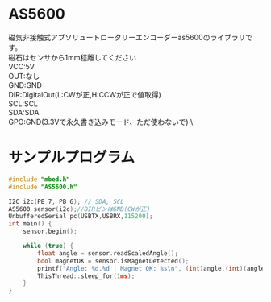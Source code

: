 # AS5600
磁気非接触式アブソリュートロータリーエンコーダーas5600のライブラリです。 \
磁石はセンサから1mm程離してください \
VCC:5V \
OUT:なし \
GND:GND \
DIR:DigitalOut(L:CWが正,H:CCWが正で値取得) \
SCL:SCL \
SDA:SDA \
GPO:GND(3.3Vで永久書き込みモード、ただ使わないで)  \

# サンプルプログラム

```c
#include "mbed.h"
#include "AS5600.h"

I2C i2c(PB_7, PB_6); // SDA, SCL
AS5600 sensor(i2c);//DIRピンはGND(CWが正)
UnbufferedSerial pc(USBTX,USBRX,115200);
int main() {
    sensor.begin();

    while (true) {
        float angle = sensor.readScaledAngle();
        bool magnetOK = sensor.isMagnetDetected();
        printf("Angle: %d.%d | Magnet OK: %s\n", (int)angle,(int)(angle*100.)%100, magnetOK ? "Yes" : "No");
        ThisThread::sleep_for(1ms);
    }
}
```

